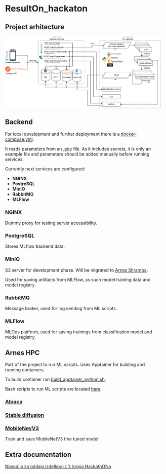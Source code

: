 # ResultOn_hackaton

## Project arhitecture
![Project architecture](/images/Hackaton_app_architecture.drawio.png)

## Backend

For local development and further deployment there is a [docker-compose.yml](backend/docker-compose.yml).

It reads parameters from an [.env](backend/.env) file. As it includes secrets, it is only an example file and parameters should be added manually before running services.

Currently next services are configured:

- **NGINX**
- **PostreSQL**
- **MinIO**
- **RabbitMQ**
- **MLFlow**

### NGINX

Dummy proxy for testing server accessibility.

### PostgreSQL

Stores MLflow backend data.

### MinIO

S3 server for development phase. Will be migrated to [Arnes Shramba](https://www.arnes.si/storitve/splet-posta-strezniki/arnes-shramba/).

Used for saving artifacts from MLFlow, as such model training data and model registry.

### RabbitMQ

Message broker, used for log sending from ML scripts.

### MLFlow

MLOps platform, used for saving trainings from classification model and model registry.

## Arnes HPC

Part of the project to run ML scripts. Uses Apptainer for building and running containers.

To build container run [build_apptainer_python.sh](hpc/build_apptainer_python.sh).

Bash scripts to run ML scripts are located [here](hpc/bin).

### [Alpaca](hpc/src/alpaca_llm/main.py)

### [Stable diffusion](hpc/src/stable_diffusion/main.py)

### [MobileNevV3](hpc/src/mobilenetv3/main.py)

Train and save MobileNetV3 fine tuned model

## Extra documentation

[Navodila za oddajo izdelkov iz 1. kroga HackathONa](docs/navodila_1_krog.md)
